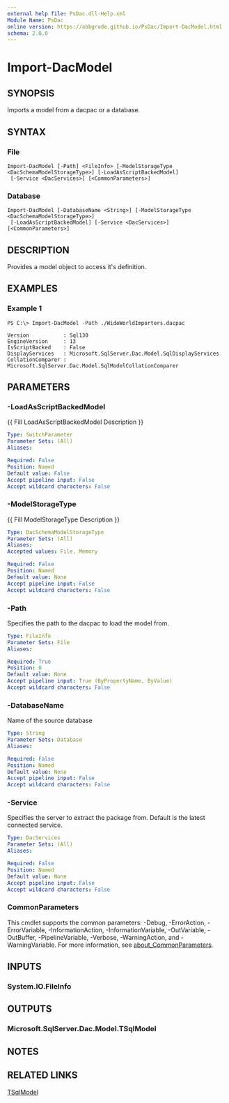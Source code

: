 ```yaml
---
external help file: PsDac.dll-Help.xml
Module Name: PsDac
online version: https://abbgrade.github.io/PsDac/Import-DacModel.html
schema: 2.0.0
---
```


# Import-DacModel

## SYNOPSIS
Imports a model from a dacpac or a database.

## SYNTAX

### File
```
Import-DacModel [-Path] <FileInfo> [-ModelStorageType <DacSchemaModelStorageType>] [-LoadAsScriptBackedModel]
 [-Service <DacServices>] [<CommonParameters>]
```

### Database
```
Import-DacModel [-DatabaseName <String>] [-ModelStorageType <DacSchemaModelStorageType>]
 [-LoadAsScriptBackedModel] [-Service <DacServices>] [<CommonParameters>]
```

## DESCRIPTION
Provides a model object to access it's definition.

## EXAMPLES

### Example 1
```
PS C:\> Import-DacModel -Path ./WideWorldImporters.dacpac

Version           : Sql130
EngineVersion     : 13
IsScriptBacked    : False
DisplayServices   : Microsoft.SqlServer.Dac.Model.SqlDisplayServices
CollationComparer : Microsoft.SqlServer.Dac.Model.SqlModelCollationComparer
```

## PARAMETERS

### -LoadAsScriptBackedModel
{{ Fill LoadAsScriptBackedModel Description }}

```yaml
Type: SwitchParameter
Parameter Sets: (All)
Aliases:

Required: False
Position: Named
Default value: False
Accept pipeline input: False
Accept wildcard characters: False
```

### -ModelStorageType
{{ Fill ModelStorageType Description }}

```yaml
Type: DacSchemaModelStorageType
Parameter Sets: (All)
Aliases:
Accepted values: File, Memory

Required: False
Position: Named
Default value: None
Accept pipeline input: False
Accept wildcard characters: False
```

### -Path
Specifies the path to the dacpac to load the model from.

```yaml
Type: FileInfo
Parameter Sets: File
Aliases:

Required: True
Position: 0
Default value: None
Accept pipeline input: True (ByPropertyName, ByValue)
Accept wildcard characters: False
```

### -DatabaseName
Name of the source database

```yaml
Type: String
Parameter Sets: Database
Aliases:

Required: False
Position: Named
Default value: None
Accept pipeline input: False
Accept wildcard characters: False
```

### -Service
Specifies the server to extract the package from.
Default is the latest connected service.

```yaml
Type: DacServices
Parameter Sets: (All)
Aliases:

Required: False
Position: Named
Default value: None
Accept pipeline input: False
Accept wildcard characters: False
```

### CommonParameters
This cmdlet supports the common parameters: -Debug, -ErrorAction, -ErrorVariable, -InformationAction, -InformationVariable, -OutVariable, -OutBuffer, -PipelineVariable, -Verbose, -WarningAction, and -WarningVariable. For more information, see [about_CommonParameters](http://go.microsoft.com/fwlink/?LinkID=113216).

## INPUTS

### System.IO.FileInfo
## OUTPUTS

### Microsoft.SqlServer.Dac.Model.TSqlModel
## NOTES

## RELATED LINKS

[TSqlModel](https://docs.microsoft.com/en-us/dotnet/api/microsoft.sqlserver.dac.model.tsqlmodel)

